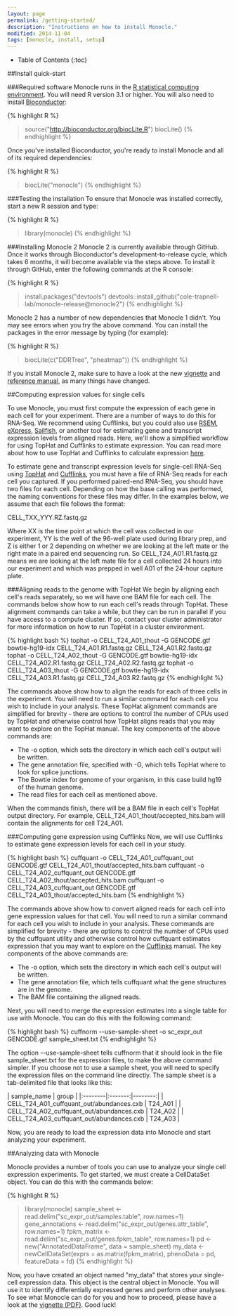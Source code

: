 ```yaml
---
layout: page
permalink: /getting-started/
description: "Instructions on how to install Monocle."
modified: 2014-11-04
tags: [monocle, install, setup]
---
```


* Table of Contents
{:toc}


##Install quick-start

###Required software
Monocle runs in the [R statistical computing environment](http://www.r-project.org/). You will need R version 3.1 or higher. You will also need to install [Bioconductor](http://bioconductor.org/install/): 

{% highlight R %}
> source("http://bioconductor.org/biocLite.R") 
> biocLite()
{% endhighlight %}

Once you've installed Bioconductor, you're ready to install Monocle and all of its required dependencies:

{% highlight R %}
> biocLite("monocle")
{% endhighlight %}

###Testing the installation
To ensure that Monocle was installed correctly, start a new R session and type:

{% highlight R %}
> library(monocle)
{% endhighlight %}

###Installing Monocle 2
Monocle 2 is currently available through GitHub. Once it works through Bioconductor's development-to-release cycle, which takes 6 months, it will become available via the steps above. To install it through GitHub, enter the following commands at the R console:

{% highlight R %}
> install.packages("devtools")
> devtools::install_github("cole-trapnell-lab/monocle-release@monocle2")
{% endhighlight %}

Monocle 2 has a number of new dependencies that Monocle 1 didn't. You may see errors when you try the above command. You can install the packages in the error message by typing (for example):

{% highlight R %}
> biocLite(c("DDRTree", "pheatmap"))
{% endhighlight %}

If you install Monocle 2, make sure to have a look at the new [vignette]({site.url}/docs/) and [reference manual]({site.url}/docs/index.html), as many things have changed.


##Computing expression values for single cells

To use Monocle, you must first compute the expression of each gene in each cell for your experiment. There are a number of ways to do this for RNA-Seq. We recommend using Cufflinks, but you could also use [RSEM](http://deweylab.biostat.wisc.edu/rsem/), [eXpress](http://bio.math.berkeley.edu/eXpress/), [Sailfish](http://www.cs.cmu.edu/~ckingsf/software/sailfish/), or another tool for estimating gene and transcript expression levels from aligned reads. Here, we'll show a simplified workflow for using TopHat and Cufflinks to estimate expression. You can read more about how to use TopHat and Cufflinks to calculate expression [here](http://www.nature.com/nprot/journal/v7/n3/full/nprot.2012.016.html).

To estimate gene and transcript expression levels for single-cell RNA-Seq using [TopHat](http://ccb.jhu.edu/software/tophat/index.shtml) and [Cufflinks](http://cufflinks.cbcb.umd.edu/), you must have a file of RNA-Seq reads for each cell you captured. If you performed paired-end RNA-Seq, you should have two files for each cell. Depending on how the base calling was performed, the naming conventions for these files may differ. In the examples below, we assume that each file follows the format:

CELL_TXX_YYY.RZ.fastq.gz

Where XX is the time point at which the cell was collected in our experiment, YY is the well of the 96-well plate used during library prep, and Z is either 1 or 2 depending on whether we are looking at the left mate or the right mate in a paired end sequencing run. So CELL_T24_A01.R1.fastq.gz means we are looking at the left mate file for a cell collected 24 hours into our experiment and which was prepped in well A01 of the 24-hour capture plate. 

###Aligning reads to the genome with TopHat
We begin by aligning each cell's reads separately, so we will have one BAM file for each cell. The commands below show how to run each cell's reads through TopHat. These alignment commands can take a while, but they can be run in parallel if you have access to a compute cluster. If so, contact your cluster administrator for more information on how to run TopHat in a cluster environment. 

{% highlight bash %}
tophat -o CELL_T24_A01_thout -G GENCODE.gtf bowtie-hg19-idx CELL_T24_A01.R1.fastq.gz CELL_T24_A01.R2.fastq.gz 
tophat -o CELL_T24_A02_thout -G GENCODE.gtf bowtie-hg19-idx CELL_T24_A02.R1.fastq.gz CELL_T24_A02.R2.fastq.gz 
tophat -o CELL_T24_A03_thout -G GENCODE.gtf bowtie-hg19-idx CELL_T24_A03.R1.fastq.gz CELL_T24_A03.R2.fastq.gz 
{% endhighlight %}

The commands above show how to align the reads for each of three cells in the experiment. You will need to run a similar command for each cell you wish to include in your analysis. These TopHat alignment commands are simplified for brevity - there are options to control the number of CPUs used by TopHat and otherwise control how TopHat aligns reads that you may want to explore on the TopHat manual. The key components of the above commands are:

- The -o option, which sets the directory in which each cell's output will be written.
- The gene annotation file, specified with -G, which tells TopHat where to look for splice junctions.
- The Bowtie index for genome of your organism, in this case build hg19 of the human genome.
- The read files for each cell as mentioned above.

When the commands finish, there will be a BAM file in each cell's TopHat output directory. For example, CELL_T24_A01_thout/accepted_hits.bam will contain the alignments for cell T24_A01.

###Computing gene expression using Cufflinks
Now, we will use Cufflinks to estimate gene expression levels for each cell in your study. 

{% highlight bash %}
cuffquant -o CELL_T24_A01_cuffquant_out GENCODE.gtf CELL_T24_A01_thout/accepted_hits.bam 
cuffquant -o CELL_T24_A02_cuffquant_out GENCODE.gtf CELL_T24_A02_thout/accepted_hits.bam 
cuffquant -o CELL_T24_A03_cuffquant_out GENCODE.gtf CELL_T24_A03_thout/accepted_hits.bam 
{% endhighlight %}

The commands above show how to convert aligned reads for each cell into gene expression values for that cell. You will need to run a similar command for each cell you wish to include in your analysis. These commands are simplified for brevity - there are options to control the number of CPUs used by the cuffquant utility and otherwise control how cuffquant estimates expression that you may want to explore on the [Cufflinks](http://cufflinks.cbcb.umd.edu/) manual. The key components of the above commands are:

- The -o option, which sets the directory in which each cell's output will be written.
- The gene annotation file, which tells cuffquant what the gene structures are in the genome.
- The BAM file containing the aligned reads.

Next, you will need to merge the expression estimates into a single table for use with Monocle. You can do this with the following command: 

{% highlight bash %}
cuffnorm --use-sample-sheet -o sc_expr_out GENCODE.gtf sample_sheet.txt
{% endhighlight %}

The option --use-sample-sheet tells cuffnorm that it should look in the file sample_sheet.txt for the expression files, to make the above command simpler. If you choose not to use a sample sheet, you will need to specify the expression files on the command line directly. The sample sheet is a tab-delimited file that looks like this: 

| sample_name | group |
|:--------|:-------:|--------:|
| CELL_T24_A01_cuffquant_out/abundances.cxb   | T24_A01 |
| CELL_T24_A02_cuffquant_out/abundances.cxb   | T24_A02 |
| CELL_T24_A03_cuffquant_out/abundances.cxb   | T24_A03 |

Now, you are ready to load the expression data into Monocle and start analyzing your experiment. 

##Analyzing data with Monocle

Monocle provides a number of tools you can use to analyze your single cell expression experiments. To get started, we must create a CellDataSet object. You can do this with the commands below:

{% highlight R %}
> library(monocle)
> sample_sheet <- read.delim("sc_expr_out/samples.table", row.names=1)
> gene_annotations <- read.delim("sc_expr_out/genes.attr_table", row.names=1)
> fpkm_matrix <- read.delim("sc_expr_out/genes.fpkm_table", row.names=1)
> pd <- new("AnnotatedDataFrame", data = sample_sheet)
> my_data <- newCellDataSet(exprs = as.matrix(fpkm_matrix), phenoData = pd, featureData = fd)
{% endhighlight %}

Now, you have created an object named "my_data" that stores your single-cell expression data. This object is the central object in Monocle. You will use it to identify differentially expressed genes and perform other analyses. To see what Monocle can do for you and how to proceed, please have a look at the [vignette (PDF)](http://www.bioconductor.org/packages/devel/bioc/vignettes/monocle/inst/doc/monocle-vignette.pdf). Good luck! 